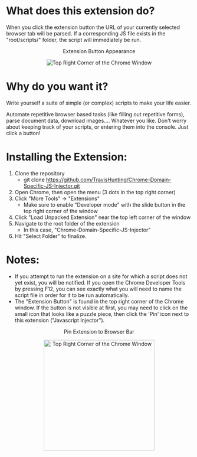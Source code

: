 # What does this extension do? <br>

When you click the extension button the URL of your currently selected browser tab will be parsed. If a corresponding JS file exists in the "root/scripts/" folder, the script will immediately be run.  

<div align="center">

Extension Button Appearance
<br>

<img src="https://i.imgur.com/zu3Bma5.jpg" alt="Top Right Corner of the Chrome Window">

</div>



# Why do you want it?  <br>

Write yourself a suite of simple (or complex) scripts to make your life easier. 

Automate repetitive browser based tasks (like filling out repetitive forms), parse document data, download images.... Whatever you like. Don't worry about keeping track of your scripts, or entering them into the console. Just click a button!
<br>

# Installing the Extension: <br>

1. Clone the repository 
    - git clone https://github.com/TravisHunting/Chrome-Domain-Specific-JS-Injector.git
2. Open Chrome, then open the menu (3 dots in the top right corner) 
3. Click "More Tools" -> "Extensions"
    - Make sure to enable "Developer mode" with the slide button in the top right corner of the window
5. Click "Load Unpacked Extension" near the top left corner of the window
6. Navigate to the root folder of the extension 
    - In this case, "Chrome-Domain-Specific-JS-Injector"
7. Hit "Select Folder" to finalize.

# Notes: <br>

- If you attempt to run the extension on a site for which a script does not yet exist, you will be notified. If you open the Chrome Developer Tools by pressing F12, you can see exactly what you will need to name the script file in order for it to be run automatically.
- The "Extension Button" is found in the top right corner of the Chrome window. If the button is not visible at first, you may need to click on the small icon that looks like a puzzle piece, then click the 'Pin' icon next to this extension ("Javascript Injector").

<div align="center">

Pin Extension to Browser Bar
<br>

<img src="https://i.imgur.com/AdeTl0x.jpg" alt="Top Right Corner of the Chrome Window" width="300px">

</div>

